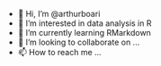 - 👋 Hi, I’m @arthurboari
- 👀 I’m interested in data analysis in R
- 🌱 I’m currently learning RMarkdown
- 💞️ I’m looking to collaborate on ...
- 📫 How to reach me ...

<!---
arthurboari/arthurboari is a ✨ special ✨ repository because its `README.md` (this file) appears on your GitHub profile.
You can click the Preview link to take a look at your changes.
--->
